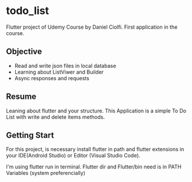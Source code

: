 # todo_list

Flutter project of Udemy Course by Daniel Ciolfi.
First application in the course.

## Objective

- Read and write json files in local database
- Learning about ListViwer and Builder
- Async responses and requests

## Resume

  Leaning about flutter and your structure.
  This Application is a simple To Do List with
  write and delete items methods.

## Getting Start

  For this project, is necessary install flutter in path and flutter
  extensions in your IDE(Android Studio) or Editor (Visual Studio Code).
  
  I'm using flutter run in terminal. Flutter dir and Flutter/bin need is
  in PATH Variables (system preferencially)
